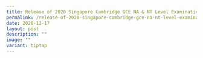 ```yaml
---
title: Release of 2020 Singapore Cambridge GCE NA & NT Level Examination Results
permalink: /release-of-2020-singapore-cambridge-gce-na-nt-level-examination-results/
date: 2020-12-17
layout: post
description: ""
image: ""
variant: tiptap
---
```

